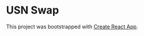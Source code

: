 # USN Swap

This project was bootstrapped with [Create React App](https://github.com/facebook/create-react-app).

[//]: # (TODO: detailed docs)

